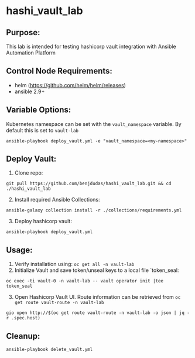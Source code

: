 # hashi_vault_lab

**Purpose:**
------
This lab is intended for testing hashicorp vault integration with Ansible Automation Platform

**Control Node Requirements:**
------
- helm (https://github.com/helm/helm/releases)
- ansible 2.9+

**Variable Options:**
------
Kubernetes namespace can be set with the `vault_namespace` variable. By default this is set to `vault-lab`

~~~
ansible-playbook deploy_vault.yml -e "vault_namespace=<my-namespace>"
~~~

**Deploy Vault:**
------
1) Clone repo:
~~~
git pull https://github.com/benjdudas/hashi_vault_lab.git && cd ./hashi_vault_lab
~~~

2) Install required Ansible Collections:
~~~
ansible-galaxy collection install -r ./collections/requirements.yml
~~~

3) Deploy hashicorp vault:
~~~
ansible-playbook deploy_vault.yml
~~~

**Usage:**
------
1) Verify installation using: `oc get all -n vault-lab`
2) Initialize Vault and save token/unseal keys to a local file `token_seal:
~~~
oc exec -ti vault-0 -n vault-lab -- vault operator init |tee token_seal
~~~
3) Open Hashicorp Vault UI. Route information can be retrieved from `oc get route vault-route -n vault-lab`
~~~
gio open http://$(oc get route vault-route -n vault-lab -o json | jq -r .spec.host)
~~~

**Cleanup:**
------
~~~
ansible-playbook delete_vault.yml
~~~
